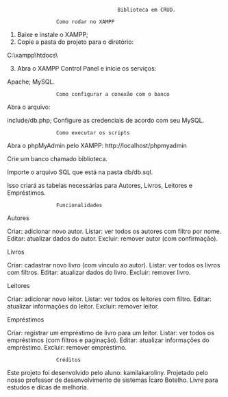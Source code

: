                                         Biblioteca em CRUD.

                    Como rodar no XAMPP

1. Baixe e instale o XAMPP;
2. Copie a pasta do projeto para o diretório:

C:\xampp\htdocs\

3. Abra o XAMPP Control Panel e inicie os serviços:

Apache;
MySQL.

                    Como configurar a conexão com o banco

Abra o arquivo:

include/db.php;
Configure as credenciais de acordo com seu MySQL.

                    Como executar os scripts

Abra o phpMyAdmin pelo XAMPP:
http://localhost/phpmyadmin

Crie um banco chamado biblioteca.

Importe o arquivo SQL que está na pasta db/db.sql.

Isso criará as tabelas necessárias para Autores, Livros, Leitores e Empréstimos.

                    Funcionalidades

Autores

Criar: adicionar novo autor.
Listar: ver todos os autores com filtro por nome.
Editar: atualizar dados do autor.
Excluir: remover autor (com confirmação).

Livros

Criar: cadastrar novo livro (com vínculo ao autor).
Listar: ver todos os livros com filtros.
Editar: atualizar dados do livro.
Excluir: remover livro.

Leitores

Criar: adicionar novo leitor.
Listar: ver todos os leitores com filtro.
Editar: atualizar informações do leitor.
Excluir: remover leitor.

Empréstimos

Criar: registrar um empréstimo de livro para um leitor.
Listar: ver todos os empréstimos (com filtros e paginação).
Editar: atualizar informações do empréstimo.
Excluir: remover empréstimo.

                    Créditos

Este projeto foi desenvolvido pelo aluno: kamilakaroliny. 
Projetado pelo nosso professor de desenvolvimento de sistemas Ícaro Botelho. Livre para estudos e dicas de melhoria.